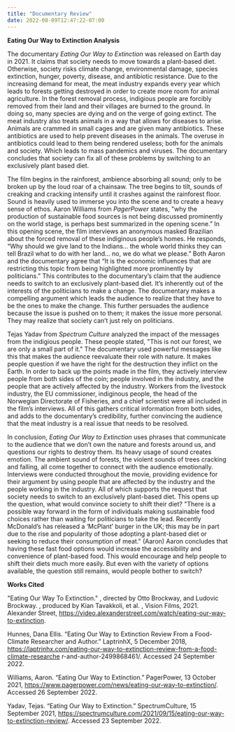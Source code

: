 ```yaml
---
title: "Documentary Review"
date: 2022-08-09T12:47:22-07:00
---
```


**Eating Our Way to Extinction Analysis**

The documentary *Eating Our Way to Extinction* was released on Earth day in 2021. It claims that society needs to move towards a plant-based diet. Otherwise, society risks climate change, environmental damage, species extinction, hunger, poverty, disease, and antibiotic resistance. Due to the increasing demand for meat, the meat industry expands every year which leads to forests getting destroyed in order to create more room for animal agriculture. In the forest removal process, indigious people are forcibly removed from their land and their villages are burned to the ground. In doing so, many species are dying and on the verge of going extinct. The meat industry also treats animals in a way that allows for diseases to arise. Animals are crammed in small cages and are given many antibiotics. These antibiotics are used to help prevent diseases in the animals. The overuse in antibiotics could lead to them being rendered useless; both for the animals and society. Which leads to mass pandemics and viruses. The documentary concludes that society can fix all of these problems by switching to an exclusively plant based diet.

The film begins in the rainforest, ambience absorbing all sound; only to be broken up by the loud roar of a chainsaw. The tree begins to tilt, sounds of creaking and cracking intensify until it crashes against the rainforest floor. Sound is heavily used to immerse you into the scene and to create a heavy sense of ethos. Aaron Williams from *PagerPower* states, "why the production of sustainable food sources is not being discussed prominently on the world stage, is perhaps best summarized in the opening scene.” In this opening scene, the film interviews an anonymous masked Brazilian about the forced removal of these indiginous people’s homes. He responds, “Why should we give land to the Indians... the whole world thinks they can tell Brazil what to do with her land... no, we do what we please.” Both Aaron and the documentary agree that “It is the economic influences that are restricting this topic from being highlighted more prominently by politicians.” This contributes to the documentary’s claim that the audience needs to switch to an exclusively plant-based diet. It’s inherently out of the interests of the politicians to make a change. The documentary makes a compelling argument which leads the audience to realize that they have to be the ones to make the change. This further persuades the audience because the issue is pushed on to them; it makes the issue more personal. They may realize that society can’t just rely on politicians.

Tejas Yadav from *Spectrum Culture* analyzed the impact of the messages from the indigious people. These people stated, "This is not our forest, we are only a small part of it." The documentary used powerful messages like this that makes the audience reevaluate their role with nature. It makes people question if we have the right for the destruction they inflict on the Earth. In order to back up the points made in the film, they actively interview people from both sides of the coin; people involved in the industry, and the people that are actively affected by the industry. Workers from the livestock industry, the EU commissioner, indiginous people, the head of the Norwegian Directorate of Fisheries, and a chief scientist were all included in the film’s interviews. All of this gathers critical information from both sides, and adds to the documentary’s credibility, further convincing the audience that the meat industry is a real issue that needs to be resolved.

In conclusion, *Eating Our Way to Extinction* uses phrases that communicate to the audience that we don’t own the nature and forests around us, and questions our rights to destroy them. Its heavy usage of sound creates emotion. The ambient sound of forests, the violent sounds of trees cracking and falling, all come together to connect with the audience emotionally. Interviews were conducted throughout the movie, providing evidence for their argument by using people that are affected by the industry and the people working in the industry. All of which supports the request that society needs to switch to an exclusively plant-based diet. This opens up the question, what would convince society to shift their diet? "There is a possible way forward in the form of individuals making sustainable food choices rather than waiting for politicians to take the lead. Recently McDonald’s has released a ‘McPlant’ burger in the UK; this may be in part due to the rise and popularity of those adopting a plant-based diet or seeking to reduce their consumption of meat." (Aaron) Aaron concludes that having these fast food options would increase the accessibility and convenience of plant-based food. This would encourage and help people to shift their diets much more easily. But even with the variety of options available, the question still remains, would people bother to switch?

**Works Cited**

"Eating Our Way To Extinction." , directed by Otto Brockway, and Ludovic Brockway. ,
produced by Kian Tavakkoli, et al. , Vision Films, 2021. Alexander Street,
https://video.alexanderstreet.com/watch/eating-our-way-to-extinction.

Hunnes, Dana Ellis. “Eating Our Way to Extinction Review From a Food-Climate Researcher
and Author.” LaptrinhX, 5 December 2018,
https://laptrinhx.com/eating-our-way-to-extinction-review-from-a-food-climate-researche
r-and-author-2499868461/. Accessed 24 September 2022.

Williams, Aaron. “Eating Our Way to Extinction.” PagerPower, 13 October 2021,
https://www.pagerpower.com/news/eating-our-way-to-extinction/. Accessed 26
September 2022.

Yadav, Tejas. “Eating Our Way to Extinction.” SpectrumCulture, 15 September 2021,
https://spectrumculture.com/2021/09/15/eating-our-way-to-extinction-review/. Accessed
23 September 2022.
